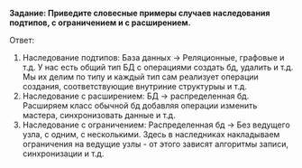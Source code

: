 **Задание: Приведите словесные примеры случаев наследования подтипов, с ограничением и с расширением.**

Ответ:
1. Наследование подтипов:
    База данных -> Реляционные, графовые и т.д. У нас есть общий тип БД с операциями создать бд, удалить и т.д. Мы их делим по типу и каждый тип сам реализует операции создания, соответствующие внутриние структурыы и т.д.
2. Наследование с расширением:
    БД -> распределенная бд. Расширяем класс обычной бд добавляя операции изменить мастера, синхронизовать данные и т.д.
3. Наследование с ограничением:
   Распределенная бд -> Без ведущего узла, с одним, с несколькими. Здесь в наследниках накладываем ограничения на ведущие узлы - от этого зависят алгоритмы записи, синхронизации и т.д.
